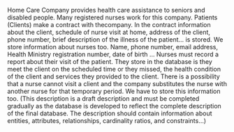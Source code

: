 Home Care Company provides health care assistance to seniors and disabled people. Many registered nurses work for this company. Patients (Clients) make a contract with thecompany. In the contract information about the client, schedule of nurse visit at home, address of the client, phone number, brief description of the illness of the patient… is stored. We store information about nurses too. Name, phone number, email address, Health Ministry registration number, date of birth … Nurses must record a report about their visit of the patient. They store in the database is they meet the client on the scheduled time or they missed, the health condition of the client and services they provided to the client. There is a possibility that a nurse cannot visit a client and the company substitutes the nurse with another nurse for that temporary period. We have to store this information too. (This description is a draft description and must be completed gradually as the database is developed to reflect the complete description of the final database. The description should contain information about entities, attributes, relationships, cardinality ratios, and constraints…) 